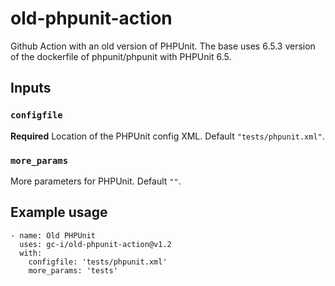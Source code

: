 # old-phpunit-action
Github Action with an old version of PHPUnit.
The base uses 6.5.3 version of the dockerfile of phpunit/phpunit with PHPUnit 6.5.

## Inputs

### `configfile`

**Required** Location of the PHPUnit config XML. Default `"tests/phpunit.xml"`.

### `more_params`

More parameters for PHPUnit. Default `""`.

## Example usage

```
- name: Old PHPUnit
  uses: gc-i/old-phpunit-action@v1.2
  with:
    configfile: 'tests/phpunit.xml'
    more_params: 'tests'
```
